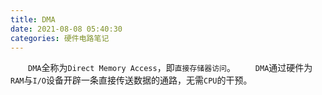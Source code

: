 ```yaml
---
title: DMA
date: 2021-08-08 05:40:30
categories: 硬件电路笔记
---
```

&emsp;&emsp;`DMA`全称为`Direct Memory Access`，即`直接存储器访问`。<!--more-->
&emsp;&emsp;`DMA`通过硬件为`RAM`与`I/O`设备开辟一条直接传送数据的通路，无需`CPU`的干预。